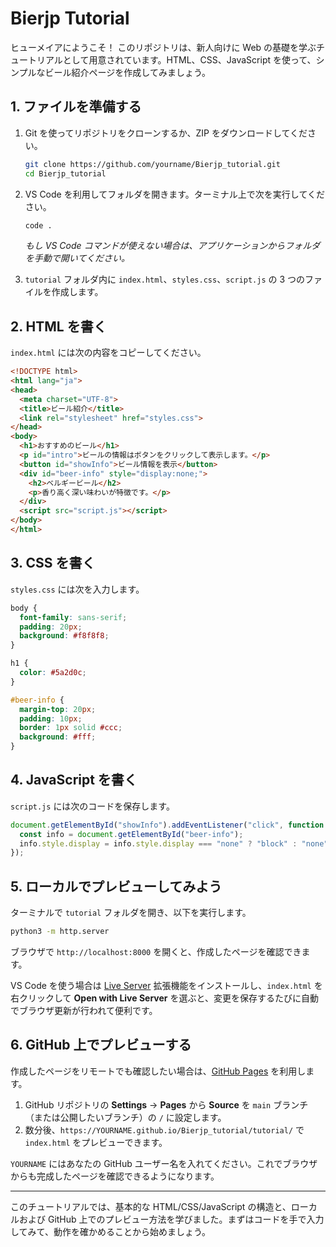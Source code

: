 # Bierjp Tutorial

ヒューメイアにようこそ！ このリポジトリは、新人向けに Web の基礎を学ぶチュートリアルとして用意されています。HTML、CSS、JavaScript を使って、シンプルなビール紹介ページを作成してみましょう。

## 1. ファイルを準備する

1. Git を使ってリポジトリをクローンするか、ZIP をダウンロードしてください。

   ```bash
   git clone https://github.com/yourname/Bierjp_tutorial.git
   cd Bierjp_tutorial
   ```

2. VS Code を利用してフォルダを開きます。ターミナル上で次を実行してください。

   ```bash
   code .
   ```

   *もし VS Code コマンドが使えない場合は、アプリケーションからフォルダを手動で開いてください。*

3. `tutorial` フォルダ内に `index.html`、`styles.css`、`script.js` の 3 つのファイルを作成します。

## 2. HTML を書く

`index.html` には次の内容をコピーしてください。

```html
<!DOCTYPE html>
<html lang="ja">
<head>
  <meta charset="UTF-8">
  <title>ビール紹介</title>
  <link rel="stylesheet" href="styles.css">
</head>
<body>
  <h1>おすすめのビール</h1>
  <p id="intro">ビールの情報はボタンをクリックして表示します。</p>
  <button id="showInfo">ビール情報を表示</button>
  <div id="beer-info" style="display:none;">
    <h2>ベルギービール</h2>
    <p>香り高く深い味わいが特徴です。</p>
  </div>
  <script src="script.js"></script>
</body>
</html>
```

## 3. CSS を書く

`styles.css` には次を入力します。

```css
body {
  font-family: sans-serif;
  padding: 20px;
  background: #f8f8f8;
}

h1 {
  color: #5a2d0c;
}

#beer-info {
  margin-top: 20px;
  padding: 10px;
  border: 1px solid #ccc;
  background: #fff;
}
```

## 4. JavaScript を書く

`script.js` には次のコードを保存します。

```javascript
document.getElementById("showInfo").addEventListener("click", function () {
  const info = document.getElementById("beer-info");
  info.style.display = info.style.display === "none" ? "block" : "none";
});
```

## 5. ローカルでプレビューしてみよう

ターミナルで `tutorial` フォルダを開き、以下を実行します。

```bash
python3 -m http.server
```

ブラウザで `http://localhost:8000` を開くと、作成したページを確認できます。

VS Code を使う場合は [Live Server](https://marketplace.visualstudio.com/items?itemName=ritwickdey.LiveServer) 拡張機能をインストールし、`index.html` を右クリックして **Open with Live Server** を選ぶと、変更を保存するたびに自動でブラウザ更新が行われて便利です。

## 6. GitHub 上でプレビューする

作成したページをリモートでも確認したい場合は、[GitHub Pages](https://docs.github.com/ja/pages/getting-started-with-github-pages) を利用します。

1. GitHub リポジトリの **Settings** → **Pages** から **Source** を `main` ブランチ（または公開したいブランチ）の `/` に設定します。
2. 数分後、`https://YOURNAME.github.io/Bierjp_tutorial/tutorial/` で `index.html` をプレビューできます。

`YOURNAME` にはあなたの GitHub ユーザー名を入れてください。これでブラウザからも完成したページを確認できるようになります。

---

このチュートリアルでは、基本的な HTML/CSS/JavaScript の構造と、ローカルおよび GitHub 上でのプレビュー方法を学びました。まずはコードを手で入力してみて、動作を確かめることから始めましょう。
